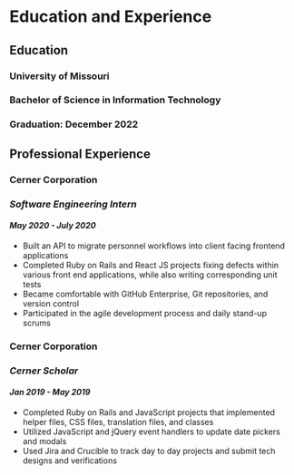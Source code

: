 # Education and Experience

## Education

### University of Missouri
### Bachelor of Science in Information Technology	
### Graduation: December 2022


## Professional Experience 

### **Cerner Corporation**
### _Software Engineering Intern_ 
####  _May 2020 - July 2020_
- Built an API to migrate personnel workflows into client facing frontend applications
- Completed Ruby on Rails and React JS projects fixing defects within various front end applications, while also writing corresponding unit tests
- Became comfortable with GitHub Enterprise, Git repositories, and version control
- Participated in the agile development process and daily stand-up scrums

### **Cerner Corporation**
### _Cerner Scholar_
#### _Jan 2019 - May 2019_
- Completed Ruby on Rails and JavaScript projects that implemented helper files, CSS files, translation files, and classes
- Utilized JavaScript and jQuery event handlers to update date pickers and modals
- Used Jira and Crucible to track day to day projects and submit tech designs and verifications
